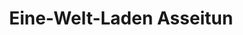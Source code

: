 ---
title: "Eine-Welt-Laden Asseitun"
url: /neustadt-am-ruebenberge/eine-welt-laden-asseitun/
shop: Allgemein
---